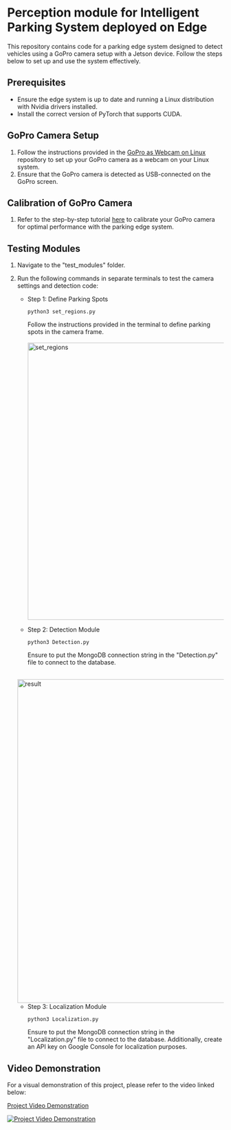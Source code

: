 # Perception module for Intelligent Parking System deployed on Edge

This repository contains code for a parking edge system designed to detect vehicles using a GoPro camera setup with a Jetson device. Follow the steps below to set up and use the system effectively.

## Prerequisites

- Ensure the edge system is up to date and running a Linux distribution with Nvidia drivers installed.
- Install the correct version of PyTorch that supports CUDA.

## GoPro Camera Setup

1. Follow the instructions provided in the [GoPro as Webcam on Linux](https://github.com/jschmid1/gopro_as_webcam_on_linux) repository to set up your GoPro camera as a webcam on your Linux system.
2. Ensure that the GoPro camera is detected as USB-connected on the GoPro screen.

## Calibration of GoPro Camera

1. Refer to the step-by-step tutorial [here](https://www.youtube.com/watch?v=3h7wgR5fYik) to calibrate your GoPro camera for optimal performance with the parking edge system.

## Testing Modules

1. Navigate to the "test_modules" folder.

2. Run the following commands in separate terminals to test the camera settings and detection code:

   - Step 1: Define Parking Spots
     ```
     python3 set_regions.py
     ```
     Follow the instructions provided in the terminal to define parking spots in the camera frame.
     <br><br>
     <img width="644" alt="set_regions" src="https://github.com/dheerajkallakuri/Intelligent-Parking-System-Edge/assets/23552796/147ace92-d7ab-439a-8025-1533036585ee">


   - Step 2: Detection Module
     ```
     python3 Detection.py
     ```
     Ensure to put the MongoDB connection string in the "Detection.py" file to connect to the database.
    <br><br>
    <img width="752" alt="result" src="https://github.com/dheerajkallakuri/Intelligent-Parking-System-Edge/assets/23552796/2c216cb1-061c-439b-990d-d7c50d8e931e">

   - Step 3: Localization Module
     ```
     python3 Localization.py
     ```
     Ensure to put the MongoDB connection string in the "Localization.py" file to connect to the database. Additionally, create an API key on Google Console for localization purposes.

## Video Demonstration

For a visual demonstration of this project, please refer to the video linked below:

[Project Video Demonstration](https://youtu.be/PPt7d1hTMuw)

[![Project Video Demonstration](https://img.youtube.com/vi/PPt7d1hTMuw/0.jpg)](https://www.youtube.com/watch?v=PPt7d1hTMuw)
